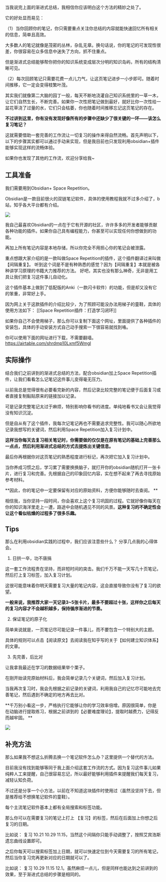 当我说完上面的渐进式总结，我相信你应该明白这个方法的精妙之处了。

它的好处显而易见：

（1）当你回顾你的笔记，你只需要重点关注你总结的内容就能快速回忆所有相关的信息，简单且高效。

大多数人的笔记就像是茂密的丛林，杂乱无章。换句话说，你的笔记的可发现性很差，你很容易在众多信息中迷失了方向，抓不住重点。

但是渐进式总结能够帮你把你的知识系统变成层次分明的知识岛屿，所有的结构清晰可见。

（2）每次回顾笔记只需要花费一点儿力气，让这页笔记进步一小步即可。随着时间推移，它一定会变得枝繁叶茂。 

其实我们就像第二大脑的园丁一般，每天不断地浇灌自己知识系统里的一草一木，让它们自然生长，不断完善。如果你一次性把笔记做到最好，就好比你一次性给一盆花草浇了过量的水，它们只会枯萎，你也随着时间推移忘记这页笔记的存在。 

**不过讲到这里，你有没有发现好像所有的步骤中还缺少了很关键的一环——该怎么复习笔记？**

这就需要借助一套完善的工作流让一切复习的操作来得自然流畅。首先声明以下，以下的步骤其实都可以通过手动来实现，但是我目前也只发现利用obsidian+插件能够实现这样的流畅体验。 

如果你也发现了其他的工作流，欢迎分享给我~ 

## 工具准备

我们需要用到Obsidian+ Space Repetition。

Obsidian是一款目前很火的双链笔记软件，具体的使用教程我就不过多介绍了，b站，知乎各大平台都有介绍。 

![](https://image-upload-1307521651.cos.ap-nanjing.myqcloud.com/picture_upload/20211020205552.png)

我自己最喜欢Obsidian的一点在于它有开源的社区，许许多多的开发者能够贡献各种功能的插件。如果你自己具有编程能力，你甚至可以实现任何你想做到的功能。 

再加上所有笔记内容是本地存储，所以你完全不用担心你的笔记会被泄露。 

重点想跟大家介绍的是一款叫做Space Repetition的插件，这个插件翻译过来叫做【间隔重复】。
听到这个词是不是有种熟悉的感觉？因为【间隔重复】本就是被各种讲学习原理的书籍大力推荐的方法。 好吧，其实也没有那么神奇，无非是用工具让我们把复习这件事儿自动化。 

这个插件基本上做到了低配版的Anki（一款闪卡软件）的功能，但是却又没有它的笨重，非常好上手。 


因为网上关于这款插件的介绍比较少，为了照顾可能没办法用梯子的童鞋，具体的使用方法如下： 
[[Space Repetition插件：打造学习闭环]] 

如果你自己不会使用梯子，那么你可以复制下面这个网址，里面提供了各种插件的安装包，具体的手动安装方式自己动手搜索一下很容易就找到咯。 

你可以使用下面的网址进行下载，不需要翻墙。 
https://airtable.com/shrdmp10Lxmf5Wmgl

## 实际操作 

结合我们之前讲到的渐进式总结的方法，配合obsidian加上Space Repetition插件，让我们看看怎么记笔记这件事儿变得毫无压力。 

以前我总是觉得很有必要看完新的内容，然后记录比较完整的笔记便于后面复习或者直接复制黏贴原来的链接加以记录。 

可是记录完整笔记太过于麻烦，特别影响你看书的进度。单纯地看书又会让我觉得没有知识沉淀。 

但是自从有了这个插件，我每次记笔记再也不需要追求完整性。我可以随心所欲地记录我想写的关键词，然后利用Space Repetition加入复习计划中。

**这样当你每天去复习相关笔记时，你需要做的仅仅是在原有笔记的基础上完善那么一点点，然后利用渐进式总结的方式去提炼出关键信息。** 

最后你再根据你对这页笔记的熟悉程度进行标记，再次把它加入复习计划中。

当你养成习惯之后，学习累了需要换换脑子，就打开你的obsidian随机打开一张卡片，进行复习和完善。先根据自己的印象回忆内容，实在想不起来了再去寻找原始参考材料。

**因此，你的笔记中一定要保留有对应的原始资料，方便你能够随时去查阅。 **

相信我，当你坚持一段时间，你会喜欢上这个复习巩固的过程。它就好像你每天在你的知识海洋里走上一遭，路途中会随机遇见不同的风景。**这种复习的不确定性会让这个看似枯燥的过程多了很多乐趣。**

## Tips

那么在利用obsidian实践的过程中，我们应该注意些什么？ 分享几点我的心得体会。 

1. 日拱一卒，功不唐捐

这一套工作流程贵在坚持，而非短时间的突击。我们千万不能一天写几十页笔记，然后打上复习标签，加入复习计划。

这很可能意味着你明天需要复习大量的笔记内容，这会直接导致你没有了复习的欲望。 

**一般来说，我推荐大家一天记录3~5张卡片，最多不要超过十张，这样你之后每天的复习内容才不会越积越多，保持循序渐进的节奏。**  

2. 保证笔记的原子化 

简单来说就是，一页笔记尽可能记录一件事儿，而不要包含一个特别大的主题。

具体的规则可以点击【阅读原文】去阅读我在知乎写的关于【如何建立知识体系】的文章。 

3. 先完善，后比对 

让我拿我最近在学习的数据结果举个栗子。

在刚开始读完原始材料后，我会简单记录几个关键词，然后加入复习计划。 

当我再次复习时，我会先根据之前记录的关键词，利用我自己的记忆尽可能地去完善笔记，然后遇到不确定的地方再去比对。

**千万别小看这一步，严格执行它能够让你的学习效率倍增。原因很简单，你是在动脑进行提取练习，根据之前讲到的【必要难度理论】，提取时越费力，记得反而越牢固。 **

![](https://image-upload-1307521651.cos.ap-nanjing.myqcloud.com/picture_upload/20211021002249.png)


## 补充方法 

那么如果我不想这么折腾去换一个笔记软件怎么办？这里提供一个替代的方法。 

目前我没有找到能够等同于我上面介绍这套工作流的方式。因为复习这件事儿如果纯粹人工来提醒，自己很容易忘记，所以最好能够利用插件来提醒我们每天复习，减轻认知负荷。 

不过还是分享一个小方法，以前在不知道这块插件时使用过（虽然没坚持下去，但是推荐给不想换笔记软件的童鞋）。

每个主流笔记软件基本上都有全局搜索和标签功能。 

那么你可以在需要复习的笔记上打上 【复习】的标签，然后在后面加上你想之后复习的日期。

比如说： 复习  10.21 10.29 11.15，当然这个间隔你只能手动调整了，按照艾宾浩斯遗忘曲线设置即可。 

之后你每天可以搜索标签加上日期，就可以快速定位到今天需要复习的所有笔记，然后当你复习完再更新对应的日期就可以了。

比如说： 复习  10.29 11.15 12.1。虽然麻烦一点儿，但是同样也能达到之前讲到的效果，至于渐进式总结的步骤是相同的。 









